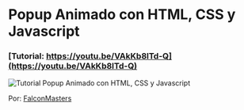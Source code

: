 # Popup Animado con HTML, CSS y Javascript
### [Tutorial: https://youtu.be/VAkKb8lTd-Q](https://youtu.be/VAkKb8lTd-Q)

![Tutorial Popup Animado con HTML, CSS y Javascript](https://raw.githubusercontent.com/falconmasters/popup-animado/master/img/thumb.jpg)

Por: [FalconMasters](http://www.falconmasters.com)